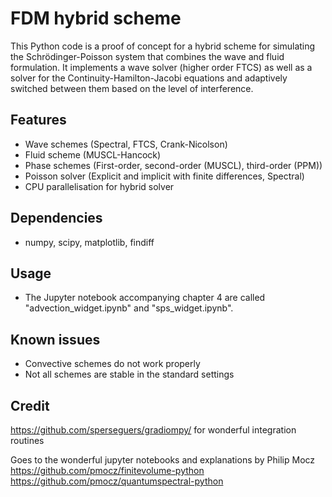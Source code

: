 # FDM hybrid scheme
This Python code is a proof of concept for a hybrid scheme for simulating the Schrödinger-Poisson system that combines the wave and fluid formulation. 
It implements a wave solver (higher order FTCS) as well as a solver for the Continuity-Hamilton-Jacobi equations and adaptively switched between them based on the level of interference.

## Features
- Wave schemes (Spectral, FTCS, Crank-Nicolson)
- Fluid scheme (MUSCL-Hancock)
- Phase schemes (First-order, second-order (MUSCL), third-order (PPM))
- Poisson solver (Explicit and implicit with finite differences, Spectral)
- CPU parallelisation for hybrid solver

## Dependencies
- numpy, scipy, matplotlib, findiff

## Usage
 - The Jupyter notebook accompanying chapter 4 are called "advection_widget.ipynb" and "sps_widget.ipynb". 

## Known issues
 - Convective schemes do not work properly
 - Not all schemes are stable in the standard settings
 
## Credit

https://github.com/sperseguers/gradiompy/ for wonderful integration routines

Goes to the wonderful jupyter notebooks and explanations by Philip Mocz
https://github.com/pmocz/finitevolume-python
https://github.com/pmocz/quantumspectral-python
